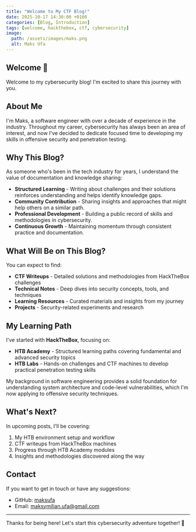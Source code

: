```yaml
---
title: "Welcome to My CTF Blog!"
date: 2025-10-17 14:30:00 +0100
categories: [Blog, Introduction]
tags: [welcome, hackthebox, ctf, cybersecurity]
image:
  path: /assets/images/maks.png
  alt: Maks Ufa
---
```


## Welcome 👋

Welcome to my cybersecurity blog! I'm excited to share this journey with you.

## About Me

I'm Maks, a software engineer with over a decade of experience in the industry. Throughout my career, cybersecurity has always been an area of interest, and now I've decided to dedicate focused time to developing my skills in offensive security and penetration testing.

## Why This Blog?

As someone who's been in the tech industry for years, I understand the value of documentation and knowledge sharing:

- **Structured Learning** - Writing about challenges and their solutions reinforces understanding and helps identify knowledge gaps.
- **Community Contribution** - Sharing insights and approaches that might help others on a similar path.
- **Professional Development** - Building a public record of skills and methodologies in cybersecurity.
- **Continuous Growth** - Maintaining momentum through consistent practice and documentation.

## What Will Be on This Blog?

You can expect to find:

- **CTF Writeups** - Detailed solutions and methodologies from HackTheBox challenges
- **Technical Notes** - Deep dives into security concepts, tools, and techniques
- **Learning Resources** - Curated materials and insights from my journey
- **Projects** - Security-related experiments and research

## My Learning Path

I've started with **HackTheBox**, focusing on:

- **HTB Academy** - Structured learning paths covering fundamental and advanced security topics
- **HTB Labs** - Hands-on challenges and CTF machines to develop practical penetration testing skills

My background in software engineering provides a solid foundation for understanding system architecture and code-level vulnerabilities, which I'm now applying to offensive security techniques.

## What's Next?

In upcoming posts, I'll be covering:

1. My HTB environment setup and workflow
2. CTF writeups from HackTheBox machines
3. Progress through HTB Academy modules
4. Insights and methodologies discovered along the way

## Contact

If you want to get in touch or have any suggestions:
- GitHub: [maksufa](https://github.com/maksufa)
- Email: maksymilian.ufa@gmail.com

---

Thanks for being here! Let's start this cybersecurity adventure together! 🚀

